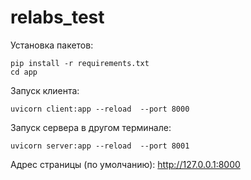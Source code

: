 # relabs_test

Установка пакетов:
```
pip install -r requirements.txt
cd app
```
Запуск клиента:
```
uvicorn client:app --reload  --port 8000
```
Запуск сервера в другом терминале:
```
uvicorn server:app --reload  --port 8001
```

Адрес страницы (по умолчанию): http://127.0.0.1:8000